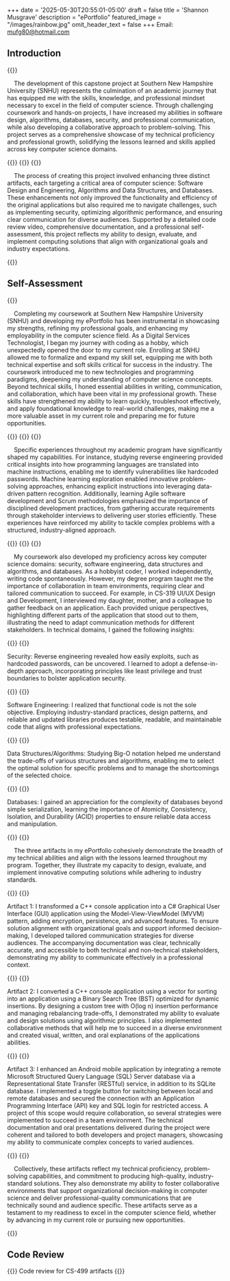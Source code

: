 +++
date = '2025-05-30T20:55:01-05:00'
draft = false
title = 'Shannon Musgrave'
description = "ePortfolio"
featured_image = "/images/rainbow.jpg"
omit_header_text = false
+++
Email: [mufg80@hotmail.com](mailto:mufg80@hotmail.com)
## **Introduction**
{{<paragraph>}}

&nbsp;&nbsp;&nbsp;&nbsp;The development of this capstone project at Southern New Hampshire University (SNHU) represents the culmination of an academic journey that has equipped me with the skills, knowledge, and professional mindset necessary to excel in the field of computer science. Through challenging coursework and hands-on projects, I have increased my abilities in software design, algorithms, databases, security, and professional communication, while also developing a collaborative approach to problem-solving. This project serves as a comprehensive showcase of my technical proficiency and professional growth, solidifying the lessons learned and skills applied across key computer science domains.

{{</paragraph>}}
{{<break>}}
{{<paragraph>}}

&nbsp;&nbsp;&nbsp;&nbsp;The process of creating this project involved enhancing three distinct artifacts, each targeting a critical area of computer science: Software Design and Engineering, Algorithms and Data Structures, and Databases. These enhancements not only improved the functionality and efficiency of the original applications but also required me to navigate challenges, such as implementing security, optimizing algorithmic performance, and ensuring clear communication for diverse audiences. Supported by a detailed code review video, comprehensive documentation, and a professional self-assessment, this project reflects my ability to design, evaluate, and implement computing solutions that align with organizational goals and industry expectations.

{{</paragraph>}}

## **Self-Assessment**

{{<paragraph>}}

&nbsp;&nbsp;&nbsp;&nbsp;Completing my coursework at Southern New Hampshire University (SNHU) and developing my ePortfolio has been instrumental in showcasing my strengths, refining my professional goals, and enhancing my employability in the computer science field. As a Digital Services Technologist, I began my journey with coding as a hobby, which unexpectedly opened the door to my current role. Enrolling at SNHU allowed me to formalize and expand my skill set, equipping me with both technical expertise and soft skills critical for success in the industry. The coursework introduced me to new technologies and programming paradigms, deepening my understanding of computer science concepts. Beyond technical skills, I honed essential abilities in writing, communication, and collaboration, which have been vital in my professional growth. These skills have strengthened my ability to learn quickly, troubleshoot effectively, and apply foundational knowledge to real-world challenges, making me a more valuable asset in my current role and preparing me for future opportunities.


{{</paragraph>}}
{{<break>}}
{{<paragraph>}}

&nbsp;&nbsp;&nbsp;&nbsp;Specific experiences throughout my academic program have significantly shaped my capabilities. For instance, studying reverse engineering provided critical insights into how programming languages are translated into machine instructions, enabling me to identify vulnerabilities like hardcoded passwords. Machine learning exploration enabled innovative problem-solving approaches, enhancing explicit instructions into leveraging data-driven pattern recognition. Additionally, learning Agile software development and Scrum methodologies emphasized the importance of disciplined development practices, from gathering accurate requirements through stakeholder interviews to delivering user stories efficiently. These experiences have reinforced my ability to tackle complex problems with a structured, industry-aligned approach.

{{</paragraph>}}
{{<break>}}
{{<paragraph>}}

&nbsp;&nbsp;&nbsp;&nbsp;My coursework also developed my proficiency across key computer science domains: security, software engineering, data structures and algorithms, and databases. As a hobbyist coder, I worked independently, writing code spontaneously. However, my degree program taught me the importance of collaboration in team environments, requiring clear and tailored communication to succeed. For example, in CS-319 UI/UX Design and Development, I interviewed my daughter, mother, and a colleague to gather feedback on an application. Each provided unique perspectives, highlighting different parts of the application that stood out to them, illustrating the need to adapt communication methods for different stakeholders. In technical domains, I gained the following insights:

{{</paragraph>}}
{{<bullet1>}} 

Security: Reverse engineering revealed how easily exploits, such as hardcoded passwords, can be uncovered. I learned to adopt a defense-in-depth approach, incorporating principles like least privilege and trust boundaries to bolster application security.

{{</bullet1>}} 
{{<bullet2>}} 

Software Engineering: I realized that functional code is not the sole objective. Employing industry-standard practices, design patterns, and reliable and updated libraries produces testable, readable, and maintainable code that aligns with professional expectations.

{{</bullet2>}} 
{{<bullet2>}} 

Data Structures/Algorithms: Studying Big-O notation helped me understand the trade-offs of various structures and algorithms, enabling me to select the optimal solution for specific problems and to manage the shortcomings of the selected choice.

{{</bullet2>}} 
{{<bullet1>}} 

Databases: I gained an appreciation for the complexity of databases beyond simple serialization, learning the importance of Atomicity, Consistency, Isolation, and Durability (ACID) properties to ensure reliable data access and manipulation.

{{</bullet1>}} 
{{<paragraph>}}

&nbsp;&nbsp;&nbsp;&nbsp;The three artifacts in my ePortfolio cohesively demonstrate the breadth of my technical abilities and align with the lessons learned throughout my program. Together, they illustrate my capacity to design, evaluate, and implement innovative computing solutions while adhering to industry standards.

{{</paragraph>}}
{{<bullet2>}} 

Artifact 1: I transformed a C++ console application into a C# Graphical User Interface (GUI) application using the Model-View-ViewModel (MVVM) pattern, adding encryption, persistence, and advanced features. To ensure solution alignment with organizational goals and support informed decision-making, I developed tailored communication strategies for diverse audiences. The accompanying documentation was clear, technically accurate, and accessible to both technical and non-technical stakeholders, demonstrating my ability to communicate effectively in a professional context.

{{</bullet2>}} 
{{<bullet2>}} 

Artifact 2: I converted a C++ console application using a vector for sorting into an application using a Binary Search Tree (BST) optimized for dynamic insertions. By designing a custom tree with O(log n) insertion performance and managing rebalancing trade-offs, I demonstrated my ability to evaluate and design solutions using algorithmic principles. I also implemented collaborative methods that will help me to succeed in a diverse environment and created visual, written, and oral explanations of the applications abilities.

{{</bullet2>}} 
{{<bullet2>}} 

Artifact 3: I enhanced an Android mobile application by integrating a remote Microsoft Structured Query Language (SQL) Server database via a Representational State Transfer (RESTful) service, in addition to its SQLite database. I implemented a toggle button for switching between local and remote databases and secured the connection with an Application Programming Interface (API) key and SQL login for restricted access. A project of this scope would require collaboration, so several strategies were implemented to succeed in a team environment. The technical documentation and oral presentations delivered during the project were coherent and tailored to both developers and project managers, showcasing my ability to communicate complex concepts to varied audiences.

{{</bullet2>}} 
{{<paragraph>}}

&nbsp;&nbsp;&nbsp;&nbsp;Collectively, these artifacts reflect my technical proficiency, problem-solving capabilities, and commitment to producing high-quality, industry-standard solutions. They also demonstrate my ability to foster collaborative environments that support organizational decision-making in computer science and deliver professional-quality communications that are technically sound and audience specific. These artifacts serve as a testament to my readiness to excel in the computer science field, whether by advancing in my current role or pursuing new opportunities.

{{</paragraph>}}

## **Code Review**

{{<videocodereview  >}}
Code review for CS-499 artifacts
{{</videocodereview >}}
